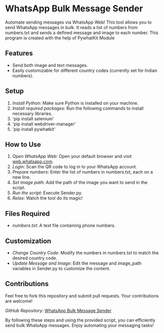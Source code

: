 # WhatsApp Bulk Message Sender

Automate sending messages via WhatsApp Web! This tool allows you to send WhatsApp messages in bulk. It reads a list of numbers from numbers.txt and sends a defined message and image to each number.
This program is created with the help of PywhatKit Module

## Features

- Send both image and text messages.
- Easily customizable for different country codes (currently set for Indian numbers).

## Setup

1. *Install Python*: Make sure Python is installed on your machine.
2. *Install required packages*: Run the following commands to install necessary libraries.
3. 'pip install selenium'
4. 'pip install webdriver-manager'
5. 'pip install pywhatkit'
	

## How to Use

1. *Open WhatsApp Web*: Open your default browser and visit [web.whatsapp.com](https://web.whatsapp.com).
2. *Login*: Scan the QR code to log in to your WhatsApp account.
3. *Prepare numbers*: Enter the list of numbers in numbers.txt, each on a new line.
4. *Set image path*: Add the path of the image you want to send in the script.
5. *Run the script*: Execute Sender.py.
6. *Relax*: Watch the tool do its magic!

## Files Required

- *numbers.txt*: A text file containing phone numbers.

## Customization

- *Change Country Code*: Modify the numbers in numbers.txt to match the desired country code.
- *Update Message and Image*: Edit the message and image_path variables in Sender.py to customize the content.

## Contributions

Feel free to fork this repository and submit pull requests. Your contributions are welcome!


*GitHub Repository*: [WhatsApp Bulk Message Sender](https://github.com/roshanrajk/Whatsapp-Bulk-Message-Sender)

By following these steps and using the provided script, you can efficiently send bulk WhatsApp messages. Enjoy automating your messaging tasks!
